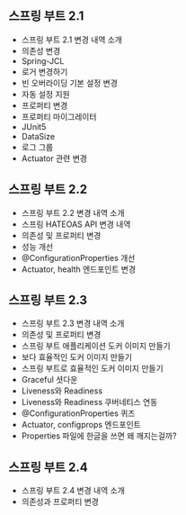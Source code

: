 ## 스프링 부트 2.1

- 스프링 부트 2.1 변경 내역 소개
- 의존성 변경
- Spring-JCL
- 로거 변경하기
- 빈 오버라이딩 기본 설정 변경
- 자동 설정 지원
- 프로퍼티 변경
- 프로퍼티 마이그레이터
- JUnit5
- DataSize
- 로그 그룹
- Actuator 관련 변경

## 스프링 부트 2.2

- 스프링 부트 2.2 변경 내역 소개
- 스프링 HATEOAS API 변경 내역
- 의존성 및 프로퍼티 변경
- 성능 개선
- @ConfigurationProperties 개선
- Actuator, health 엔드포인트 변경

## 스프링 부트 2.3

- 스프링 부트 2.3 변경 내역 소개
- 의존성 및 프로퍼티 변경
- 스프링 부트 애플리케이션 도커 이미지 만들기
- 보다 효율적인 도커 이미지 만들기
- 스프링 부트로 효율적인 도커 이미지 만들기
- Graceful 셧다운
- Liveness와 Readiness
- Liveness와 Readiness 쿠버네티스 연동
- @ConfigurationProperties 퀴즈
- Actuator, configprops 엔드포인트
- Properties 파일에 한글을 쓰면 왜 깨지는걸까?

## 스프링 부트 2.4

- 스프링 부트 2.4 변경 내역 소개
- 의존성과 프로퍼티 변경
